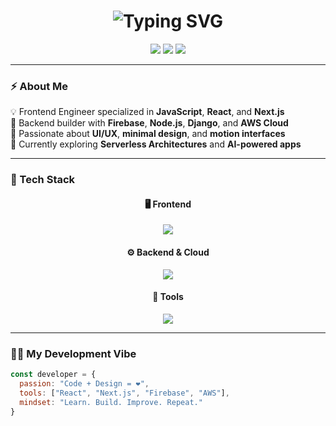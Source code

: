 <!-- 🌌 SUPER ANIMATED GITHUB PROFILE README -->
<h1 align="center">
  <img src="https://readme-typing-svg.herokuapp.com?font=Fira+Code&size=28&duration=3000&pause=1000&color=00F7FF&center=true&vCenter=true&width=550&lines=Hey+👋,+I'm+YOUR+NAME!;Full-Stack+Web+Developer+💻;Designing+and+Building+Digital+Experiences!" alt="Typing SVG" />
</h1>

<p align="center">
  <a href="https://github.com/YOURUSERNAME"><img src="https://img.shields.io/badge/GitHub-%23181717.svg?&style=for-the-badge&logo=github&logoColor=white"/></a>
  <a href="https://linkedin.com/in/YOURUSERNAME"><img src="https://img.shields.io/badge/LinkedIn-%230A66C2.svg?&style=for-the-badge&logo=linkedin&logoColor=white"/></a>
  <a href="mailto:youremail@example.com"><img src="https://img.shields.io/badge/Email-%23EA4335.svg?&style=for-the-badge&logo=gmail&logoColor=white"/></a>
</p>

---

### ⚡ About Me
💡 Frontend Engineer specialized in **JavaScript**, **React**, and **Next.js**  
🧠 Backend builder with **Firebase**, **Node.js**, **Django**, and **AWS Cloud**  
🎨 Passionate about **UI/UX**, **minimal design**, and **motion interfaces**  
🚀 Currently exploring **Serverless Architectures** and **AI-powered apps**

---

### 🧰 Tech Stack

<div align="center">

#### 🖥️ Frontend
<img src="https://skillicons.dev/icons?i=javascript,react,nextjs,vue,tailwind,html,css" />

#### ⚙️ Backend & Cloud
<img src="https://skillicons.dev/icons?i=nodejs,firebase,django,aws,express,mongodb,python" />

#### 🧩 Tools
<img src="https://skillicons.dev/icons?i=git,vscode,figma,postman,docker,github,vercel" />

</div>

---

### 🧑‍💻 My Development Vibe

```javascript
const developer = {
  passion: "Code + Design = ❤️",
  tools: ["React", "Next.js", "Firebase", "AWS"],
  mindset: "Learn. Build. Improve. Repeat."
}
